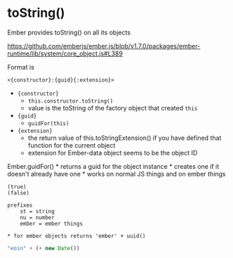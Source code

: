 # toString()

Ember provides toString() on all its objects

https://github.com/emberjs/ember.js/blob/v1.7.0/packages/ember-runtime/lib/system/core_object.js#L389

Format is

```
<{constructor}:{guid}{:extension}>
```

* `{constructor}`
    * `this.constructor.toString()`
    * value is the toString of the factory object that created `this`
* `{guid}`
    * `guidFor(this)`
* `{extension}`
    * the return value of this.toStringExtension() if you have defined
      that function for the current object
    * extension for Ember-data object seems to be the object ID

Ember.guidFor()
    * returns a guid for the object instance
    * creates one if it doesn't already have one
    * works on normal JS things and on ember things

    (true)
    (false)

    prefixes
        st = string
        nu = number
        ember = ember things

    * for ember objects returns 'ember' + uuid()

```js
"eoin" + (+ new Date())
```
